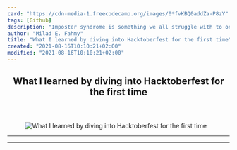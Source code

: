 ```yaml
---
card: "https://cdn-media-1.freecodecamp.org/images/0*fvKBQ0addZa-P8zY"
tags: [Github]
description: "Imposter syndrome is something we all struggle with to one de"
author: "Milad E. Fahmy"
title: "What I learned by diving into Hacktoberfest for the first time"
created: "2021-08-16T10:10:21+02:00"
modified: "2021-08-16T10:10:21+02:00"
---
```

<div class="site-wrapper">
<main id="site-main" class="site-main outer">
<div class="inner">
<article class="post-full post tag-github tag-hacktoberfest tag-programming tag-tech tag-web-development ">
<header class="post-full-header">
<h1 class="post-full-title">What I learned by diving into Hacktoberfest for the first time</h1>
</header>
<figure class="post-full-image">
<picture>
<source media="(max-width: 700px)" sizes="1px" srcset="data:image/gif;base64,R0lGODlhAQABAIAAAAAAAP///yH5BAEAAAAALAAAAAABAAEAAAIBRAA7 1w">
<source media="(min-width: 701px)" sizes="(max-width: 800px) 400px,
(max-width: 1170px) 700px,
1400px" srcset="https://cdn-media-1.freecodecamp.org/images/0*fvKBQ0addZa-P8zY 300w,
https://cdn-media-1.freecodecamp.org/images/0*fvKBQ0addZa-P8zY 600w,
https://cdn-media-1.freecodecamp.org/images/0*fvKBQ0addZa-P8zY 1000w,
https://cdn-media-1.freecodecamp.org/images/0*fvKBQ0addZa-P8zY 2000w">
<img onerror="this.style.display='none'" src="https://cdn-media-1.freecodecamp.org/images/0*fvKBQ0addZa-P8zY" alt="What I learned by diving into Hacktoberfest for the first time">
</picture>
</figure>
<section class="post-full-content">
<div class="post-content">
</div>
<hr>
<hr>
</section>
</article>
</div>
</main>
</div>
<!-- Google Tag Manager (noscript) -->
<!-- End Google Tag Manager (noscript) -->
